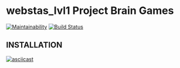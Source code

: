 webstas_lvl1 Project Brain Games
=============================

[![Maintainability](https://api.codeclimate.com/v1/badges/c78a0eecaccfbcf4c81e/maintainability)](https://codeclimate.com/github/franticstas/project-lvl1-s438/maintainability)  [![Build Status](https://travis-ci.org/franticstas/project-lvl1-s438.svg?branch=master)](https://travis-ci.org/franticstas/project-lvl1-s438)


INSTALLATION
------------

[![asciicast](https://asciinema.org/a/FRuwq7SQfnnNxKVP8GfdC000J.svg)](https://asciinema.org/a/FRuwq7SQfnnNxKVP8GfdC000J)